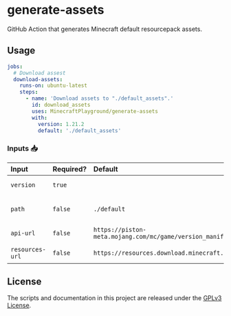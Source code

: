 # generate-assets
GitHub Action that generates Minecraft default resourcepack assets.

## Usage

```yaml
jobs:
  # Download assest
  download-assets:
    runs-on: ubuntu-latest
    steps:
      - name: 'Download assets to "./default_assets".'
        id: download_assets
        uses: MinecraftPlayground/generate-assets
        with:
          version: 1.21.2
          default: './default_assets'
```

### Inputs 📥

| Input           | Required? | Default                                                           | Description                                                |
| :-------------- | --------- | :---------------------------------------------------------------- | :--------------------------------------------------------- |
| `version`       | `true`    |                                                                   | Minecraft version to generate assets for.                  |
| `path`          | `false`   | `./default`                                                       | Relative path under $GITHUB_WORKSPACE to place the assets. |
| `api-url`       | `false`   | `https://piston-meta.mojang.com/mc/game/version_manifest_v2.json` | URL to the Minecraft manifest API.                         |
| `resources-url` | `false`   | `https://resources.download.minecraft.net`                        | URL to the Minecraft resources API.                        |

## License
The scripts and documentation in this project are released under the [GPLv3 License](./LICENSE).
